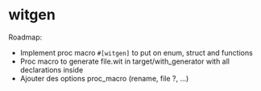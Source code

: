 # witgen

Roadmap:

- Implement proc macro `#[witgen]` to put on enum, struct and functions
- Proc macro to generate file.wit in target/with_generator with all declarations inside
- Ajouter des options proc_macro (rename, file ?, ...)
